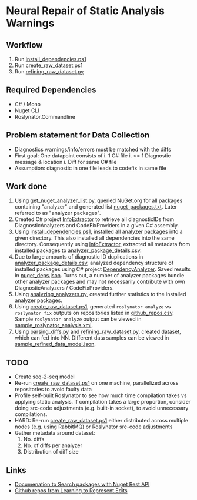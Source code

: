 # Neural Repair of Static Analysis Warnings

## Workflow

1. Run [install_dependencies.ps1](install_dependencies.ps1)
2. Run [create_raw_dataset.ps1](create_raw_dataset.ps1)
3. Run [refining_raw_dataset.py](refining_raw_dataset.py)

## Required Dependencies

* C# / Mono
* Nuget CLI
* Roslynator.Commandline

## Problem statement for Data Collection

* Diagnostics warnings/info/errors must be matched with the diffs
* First goal: One datapoint consists of
    i. 1 C# file
    i. >= 1 Diagnostic message & location
    i. Diff for same C# file
* Assumption: diagnostic in one file leads to codefix in same file

## Work done

1. Using [get_nuget_analyzer_list.py](get_nuget_analyzer_list.py), queried NuGet.org for all packages containing "analyzer" and generated list [nuget_packages.txt](nuget_packages.txt). Later referred to as "analyzer packages".
2. Created C# project [InfoExtractor](AssemblyAnalysis/InfoExtractor) to retrieve all diagnosticIDs from DiagnosticAnalyzers and CodeFixProviders in a given C# assembly.
3. Using [install_dependencies.ps1](install_dependencies.ps1), installed all analyzer packages into a given directory. This also installed all dependencies into the same directory. Consequently using [InfoExtractor](AssemblyAnalysis/InfoExtractor), extracted all metadata from installed packages to [analyzer_package_details.csv](analyzer_package_details.csv).
4. Due to large amounts of diagnostic ID duplications in [analyzer_package_details.csv](analyzer_package_details.csv), analyzed dependency structure of installed packages using C# project [DependencyAnalyzer](AssemblyAnalysis/DependencyAnalyzer). Saved results in [nuget_deps.json](nuget_deps.json). Turns out, a number of analyzer packages bundle other analyzer packages and may not necessarily contribute with own DiagnosticAnalyzers / CodeFixProviders.
5. Using [analyzing_analyzers.py](analyzing_analyzers.py), created further statistics to the installed analyzer packages.
6. Using [create_raw_dataset.ps1](create_raw_dataset.ps1), generated `roslynator analyze` vs `roslynator fix` outputs on repositories listed in [github_repos.csv](github_repos.csv). Sample `roslynator analyze` output can be viewed in [sample_roslynator_analysis.xml](sample_roslynator_analysis.xml).
7. Using [parsing_diffs.py](parsing_diffs.py) and [refining_raw_dataset.py](refining_raw_dataset.py), created dataset, which can fed into NN. Different data samples can be viewed in [sample_refined_data_model.json](sample_refined_data_model.json).

## TODO

* Create seq-2-seq model
* Re-run [create_raw_dataset.ps1](create_raw_dataset.ps1) on one machine, parallelized across repositories to avoid faulty data
* Profile self-built Roslynator to see how much time compilation takes vs applying static analysis. If compilation takes a large proportion, consider doing src-code adjustments (e.g. built-in socket), to avoid unnecessary compilations.
* HARD: Re-run [create_raw_dataset.ps1](create_raw_dataset.ps1) either distributed across multiple nodes (e.g. using RabbitMQ) or Roslynator src-code adjustments
* Gather metadata around dataset:
    1. No. diffs
    1. No. of diffs per analyzer
    1. Distribution of diff size

## Links

* [Documenation to Search packages with Nuget Rest API](https://docs.microsoft.com/en-us/nuget/api/search-query-service-resource)
* [Github repos from Learning to Represent Edits](https://github.com/microsoft/msrc-dpu-learning-to-represent-edits/blob/master/sampled_repos.txt)
